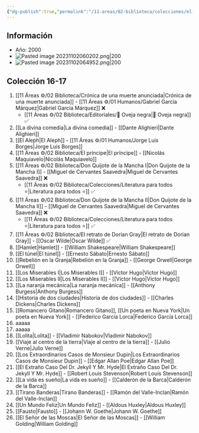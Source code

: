 ```yaml
---
{"dg-publish":true,"permalink":"/11-areas/02-biblioteca/colecciones/el-comercio-gran-biblioteca-literatura-universal/","noteIcon":""}
---
```


## Información
- Año: 2000
- ![Pasted image 20231102060202.png|200](/img/user/10%20Entrada%20%F0%9F%9B%92/%F0%9F%92%BE%20Adjuntos/Pasted%20image%2020231102060202.png)
- ![Pasted image 20231102064952.png|200](/img/user/10%20Entrada%20%F0%9F%9B%92/%F0%9F%92%BE%20Adjuntos/Pasted%20image%2020231102064952.png)
## Colección 16-17 
1. [[11 Áreas ⚙/02 Biblioteca/Crónica de una muerte anunciada\|Crónica de una muerte anunciada]] - [[11 Áreas ⚙/01 Humanos/Gabriel García Márquez\|Gabriel García Márquez]] ❌
	- [[11 Áreas ⚙/02 Biblioteca/Editoriales/📔 Oveja negra\|📔 Oveja negra]] ✅
2. [[La divina comedia\|La divina comedia]] - [[Dante Alighieri\|Dante Alighieri]] 
3. [[El Aleph\|El Aleph]] - [[11 Áreas ⚙/01 Humanos/Jorge Luis Borges\|Jorge Luis Borges]]
4. [[11 Áreas ⚙/02 Biblioteca/El príncipe\|El príncipe]] - [[Nicolás Maquiavelo\|Nicolás Maquiavelo]]
5. [[11 Áreas ⚙/02 Biblioteca/Don Quijote de la Mancha I\|Don Quijote de la Mancha I]] - [[Miguel de Cervantes Saavedra\|Miguel de Cervantes Saavedra]] ❌
	- [[11 Áreas ⚙/02 Biblioteca/Colecciones/Literatura para todos ⭐️\|Literatura para todos ⭐️]] ✅
6. [[11 Áreas ⚙/02 Biblioteca/Don Quijote de la Mancha II\|Don Quijote de la Mancha II]] - [[Miguel de Cervantes Saavedra\|Miguel de Cervantes Saavedra]] ❌
	- [[11 Áreas ⚙/02 Biblioteca/Colecciones/Literatura para todos ⭐️\|Literatura para todos ⭐️]] ✅
7. [[11 Áreas ⚙/02 Biblioteca/El retrato de Dorian Gray\|El retrato de Dorian Gray]] - [[Oscar Wilde\|Oscar Wilde]] ✅
8. [[Hamlet\|Hamlet]] - [[William Shakespeare\|William Shakespeare]]
9. [[El túnel\|El túnel]] - [[Ernesto Sábato\|Ernesto Sábato]]
10. [[Rebelión en la Granja\|Rebelión en la Granja]] - [[George Orwell\|George Orwell]]
11. [[Los Miserables I\|Los Miserables I]] - [[Víctor Hugo\|Víctor Hugo]]
12. [[Los Miserables II\|Los Miserables II]] - [[Víctor Hugo\|Víctor Hugo]]
13. [[La naranja mecánica\|La naranja mecánica]] - [[Anthony Burgess\|Anthony Burgess]]
14. [[Historia de dos ciudades\|Historia de dos ciudades]] - [[Charles Dickens\|Charles Dickens]]
15. [[Romancero Gitano\|Romancero Gitano]], [[Un poeta en Nueva York\|Un poeta en Nueva York]] - [[Federico García Lorca\|Federico García Lorca]]
16. aaaaa
17. aaaaa
18. [[Lolita\|Lolita]] - [[Vladimir Nabokov\|Vladimir Nabokov]]
19. [[Viaje al centro de la tierra\|Viaje al centro de la tierra]] - [[Julio Verne\|Julio Verne]]
20. [[Los Extraordinarios Casos de Monsieur Dupin\|Los Extraordinarios Casos de Monsieur Dupin]] - [[Edgar Allan Poe\|Edgar Allan Poe]]
21. [[El Extraño Caso Del Dr. Jekyll Y Mr. Hyde\|El Extraño Caso Del Dr. Jekyll Y Mr. Hyde]] - [[Robert Louis Stevenson\|Robert Louis Stevenson]]
22. [[La vida es sueño\|La vida es sueño]] - [[Calderón de la Barca\|Calderón de la Barca]]
23. [[Tirano Banderas\|Tirano Banderas]] - [[Ramón del Valle-Inclan\|Ramón del Valle-Inclan]]
24. [[Un Mundo Feliz\|Un Mundo Feliz]] - [[Aldous Huxley\|Aldous Huxley]]
25. [[Fausto\|Fausto]] - [[Johann W. Goethe\|Johann W. Goethe]]
26. [[El Señor de las Moscas\|El Señor de las Moscas]] - [[William Golding\|William Golding]]